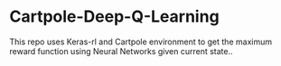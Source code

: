 # Cartpole-Deep-Q-Learning
 This repo uses Keras-rl and Cartpole environment to get the maximum reward function using Neural Networks given current state..
